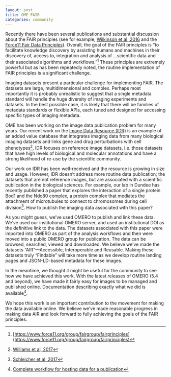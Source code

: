 ```yaml
---
layout: post
title: OME FAIR
categories: community
---
```


Recently there have been several publications and substantial discussion about
the FAIR principles (see for example,
[Wilkinson et al, 2016](https://www.nature.com/articles/sdata201618) and the
[Force11 Fair Data Principles](https://www.force11.org/group/fairgroup/fairprinciples)).
Overall, the goal of the FAIR principles is “to facilitate knowledge
discovery by assisting humans and machines in their discovery of, access to,
integration and analysis of …scientific data and their associated algorithms
and workflows.”[^1]  These principles are extremely powerful but as has been
repeatedly noted, the routine implementation of FAIR principles is a
significant challenge.
 
Imaging datasets present a particular challenge for implementing FAIR. The
datasets are large, multidimensional and complex. Perhaps most importantly it
is probably unrealistic to suggest that a single metadata standard will handle
the huge diversity of imaging experiments and datasets. In the best possible
case, it is likely that there will be families of metadata standards or
flexible APIs, each tuned and designed for accessing specific types of imaging
metadata.
 
OME has been working on the image data publication problem for many years.
Our recent work on the [Image Data Resource (IDR)](https://idr.openmicroscopy.org/) is an example of an added
value database that integrates imaging data from many biological imaging
datasets and links gene and drug perturbations with cell phenotypes[^2]. IDR
focuses on reference image datasets, i.e. those datasets that have high levels
of biological and molecular annotations and have a strong likelihood of re-use
by the scientific community.
 
Our work on IDR has been well-received and the resource is growing in size and
usage. However, IDR doesn’t address more routine data publication; the
datasets that are not reference images, but are associated with a
scientific publication in the biological sciences. For example, our lab in
Dundee has recently published a paper that explores the interaction of a
single protein Bod1 and the Ndc80 complex, a protein complex that mediates the
attachment of microtubules to connect to chromosomes during cell division[^3].
How to publish the imaging data associated with this paper?
 
As you might guess, we’ve used OMERO to publish and link these data. We’ve
used our institutional OMERO server, and used an institutional DOI as the
definitive link to the data. The datasets associated with this paper were
imported into OMERO as part of the analysis workflows and then were moved into
a public OMERO group for publication. The data can be browsed, searched,
viewed and downloaded. We believe we’ve made the datasets “AIR”—Accessible,
Interoperable and Reusable. Making these datasets truly “Findable” will take
more time as we develop routine landing pages and JSON-LD-based metadata for
these images.
 
In the meantime, we thought it might be useful for the community to see how we
have achieved this work. With the latest releases of OMERO (5.4 and beyond),
we have made it fairly easy for images to be managed and published online.
Documentation describing exactly what we did is available[^4].
 
We hope this work is an important contribution to the movement for making the
data available online. We believe we’ve made reasonable progress in making
data AIR and look forward to fully achieving the goals of the FAIR principles.

[^1]: [https://www.force11.org/group/fairgroup/fairprinciples](https://www.force11.org/group/fairgroup/fairprinciples)
[^2]: [Williams et al, 2017](https://www.ncbi.nlm.nih.gov/pmc/articles/PMC5536224/)
[^3]: [Schleicher et al, 2017](http://dx.doi.org/10.1098/rsob.170099)
[^4]: [Complete workflow for hosting data for a publication](https://docs.openmicroscopy.org/latest/omero/sysadmins/publication.html)
